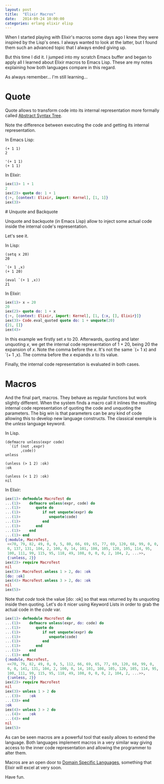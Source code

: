 ```yaml
---
layout: post
title:  "Elixir Macros"
date:   2014-09-24 10:00:00
categories: erlang elixir elisp
---
```


When I started playing with Elixir's macros some days ago I knew they
were inspired by the Lisp's ones. I always wanted to look at the
latter, but I found them such an advanced topic that I always ended
giving up.

But this time I did it. I jumped into my scratch Emacs buffer and
began to apply all I learned about Elixir macros to Emacs Lisp. These
are my notes explaining how both languages compare in this regard.

As always remember... I'm still learning...

# Quote

Quote allows to transform code into its internal representation more
formally called
[Abstract Syntax Tree](http://en.wikipedia.org/wiki/Abstract_syntax_tree).

Note the difference between executing the code and getting its
internal representation.

In Emacs Lisp:

```Lisp
(+ 1 1)
2

'(+ 1 1)
(+ 1 1)
```

In Elixir:

```Elixir
iex(1)> 1 + 1
2
iex(2)> quote do: 1 + 1
{:+, [context: Elixir, import: Kernel], [1, 1]}
iex(3)>
```
<p>
# Unquote and Backquote

Unquote and backquote (in Emacs Lisp) allow to inject some actual code
inside the internal code's representation.

Let's see it.

In Lisp:

```Lisp
(setq x 20)
20

`(+ 1 ,x)
(+ 1 20)

(eval `(+ 1 ,x))
21
```

In Elixir:

```Elixir
iex(1)> x = 20
20
iex(2)> quote do: 1 + x
{:+, [context: Elixir, import: Kernel], [1, {:x, [], Elixir}]}
iex(3)> Code.eval_quoted quote do: 1 + unquote(20)
{21, []}
iex(4)>
```

In this example we firstly set *x* to 20. Afterwards, quoting and
later unquoting *x*, we get the internal code representation of 1 +
20, being 20 the expansion of *x*. Note the comma before the *x*. It's
not the same \`(+ 1 x) and \`(+ 1 ,x). The comma before the *x*
expands *x* to its value.

Finally, the internal code representation is evaluated in both cases.

# Macros

And the final part, macros. They behave as regular functions but work
slightly different. When the system finds a macro call it inlines the
resulting internal code representation of quoting the code and
unquoting the parameters.  The big win is that parameters can be any
kind of code allowing this to develop new language constructs. The
classical exemple is the *unless* language keyword.

In Lisp.

```Lisp
(defmacro unless(expr code)
  `(if (not ,expr)
       ,code))
unless

(unless (> 1 2) :ok)
:ok

(unless (< 1 2) :ok)
nil
```

In Elixir:

```Elixir
iex(1)> defmodule MacroTest do
...(1)>    defmacro unless(expr, code) do
...(1)>       quote do
...(1)>          if not unquote(expr) do
...(1)>             unquote(code)
...(1)>          end
...(1)>       end
...(1)>    end
...(1)> end
{:module, MacroTest,
 <<70, 79, 82, 49, 0, 0, 5, 80, 66, 69, 65, 77, 69, 120, 68, 99, 0, 0,
 0, 137, 131, 104, 2, 100, 0, 14, 101, 108, 105, 120, 105, 114, 95,
 100, 111, 99, 115, 95, 118, 49, 108, 0, 0, 0, 2, 104, 2, ...>>,
 {:unless, 2}}
iex(2)> require MacroTest
nil
iex(3)> MacroTest.unless 1 > 2, do: :ok
[do: :ok]
iex(4)> MacroTest.unless 3 > 2, do: :ok
nil
iex(5)>
```

Note that *code* took the value [do: :ok] so that was returned by its
unquoting inside then quoting.  Let's do it nicer using Keyword Lists
in order to grab the actual code in the *code* var.

```Elixir
iex(1)> defmodule MacroTest do
...(1)>    defmacro unless(expr, do: code) do
...(1)>       quote do
...(1)>          if not unquote(expr) do
...(1)>             unquote(code)
...(1)>          end
...(1)>       end
...(1)>    end
...(1)> end
{:module, MacroTest,
 <<70, 79, 82, 49, 0, 0, 5, 112, 66, 69, 65, 77, 69, 120, 68, 99, 0,
 0, 0, 141, 131, 104, 2, 100, 0, 14, 101, 108, 105, 120, 105, 114, 95,
 100, 111, 99, 115, 95, 118, 49, 108, 0, 0, 0, 2, 104, 2, ...>>,
 {:unless, 2}}
iex(2)> require MacroTest
nil
iex(3)> unless 1 > 2 do
...(3)>    :ok
...(3)> end
:ok
iex(4)> unless 3 > 2 do
...(4)>    :ok
...(4)> end
nil
iex(5)>
```

As can be seen macros are a powerful tool that easily allows to extend
the language. Both languages implement macros in a very similar way
giving access to the inner code representation and allowing the
programmer to alter them.

Macros are an open door to
[Domain Specific Languages](http://en.wikipedia.org/wiki/Domain-specific_language),
something that Elixir will excel at very soon.

Have fun.
